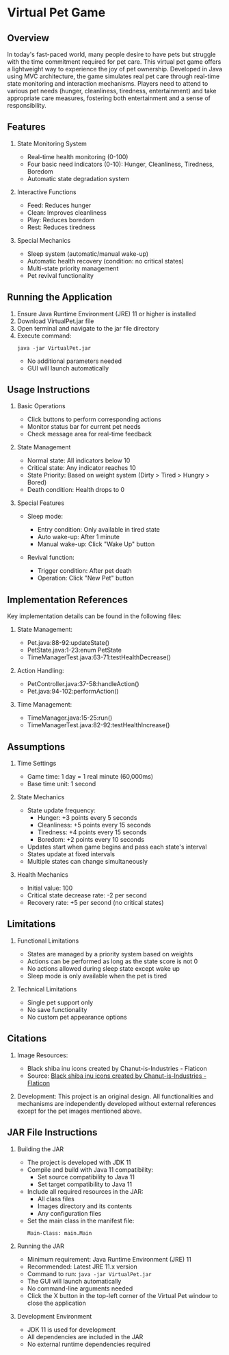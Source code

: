 # Virtual Pet Game

## Overview
In today's fast-paced world, many people desire to have pets but struggle with the time commitment required for pet care. This virtual pet game offers a lightweight way to experience the joy of pet ownership. Developed in Java using MVC architecture, the game simulates real pet care through real-time state monitoring and interaction mechanisms. Players need to attend to various pet needs (hunger, cleanliness, tiredness, entertainment) and take appropriate care measures, fostering both entertainment and a sense of responsibility.

## Features
1. State Monitoring System
   - Real-time health monitoring (0-100)
   - Four basic need indicators (0-10): Hunger, Cleanliness, Tiredness, Boredom
   - Automatic state degradation system
   
2. Interactive Functions
   - Feed: Reduces hunger
   - Clean: Improves cleanliness
   - Play: Reduces boredom
   - Rest: Reduces tiredness
   
3. Special Mechanics
   - Sleep system (automatic/manual wake-up)
   - Automatic health recovery (condition: no critical states)
   - Multi-state priority management
   - Pet revival functionality

## Running the Application
1. Ensure Java Runtime Environment (JRE) 11 or higher is installed
2. Download VirtualPet.jar file
3. Open terminal and navigate to the jar file directory
4. Execute command:
   ```
   java -jar VirtualPet.jar
   ```
   - No additional parameters needed
   - GUI will launch automatically

## Usage Instructions
1. Basic Operations
   - Click buttons to perform corresponding actions
   - Monitor status bar for current pet needs
   - Check message area for real-time feedback

2. State Management
   - Normal state: All indicators below 10
   - Critical state: Any indicator reaches 10
   - State Priority: Based on weight system (Dirty > Tired > Hungry > Bored)
   - Death condition: Health drops to 0

3. Special Features
   - Sleep mode:
     * Entry condition: Only available in tired state
     * Auto wake-up: After 1 minute
     * Manual wake-up: Click "Wake Up" button
   
   - Revival function:
     * Trigger condition: After pet death
     * Operation: Click "New Pet" button

## Implementation References
Key implementation details can be found in the following files:

1. State Management:
   - Pet.java:88-92:updateState()
   - PetState.java:1-23:enum PetState
   - TimeManagerTest.java:63-71:testHealthDecrease()

2. Action Handling:
   - PetController.java:37-58:handleAction()
   - Pet.java:94-102:performAction()

3. Time Management:
   - TimeManager.java:15-25:run()
   - TimeManagerTest.java:82-92:testHealthIncrease()

## Assumptions
1. Time Settings
   - Game time: 1 day = 1 real minute (60,000ms)
   - Base time unit: 1 second

2. State Mechanics
   - State update frequency:
     * Hunger: +3 points every 5 seconds
     * Cleanliness: +5 points every 15 seconds
     * Tiredness: +4 points every 15 seconds
     * Boredom: +2 points every 10 seconds
   - Updates start when game begins and pass each state's interval
   - States update at fixed intervals
   - Multiple states can change simultaneously

3. Health Mechanics
   - Initial value: 100
   - Critical state decrease rate: -2 per second
   - Recovery rate: +5 per second (no critical states)

## Limitations
1. Functional Limitations
   - States are managed by a priority system based on weights
   - Actions can be performed as long as the state score is not 0
   - No actions allowed during sleep state except wake up
   - Sleep mode is only available when the pet is tired

2. Technical Limitations
   - Single pet support only
   - No save functionality
   - No custom pet appearance options

## Citations
1. Image Resources:
   - Black shiba inu icons created by Chanut-is-Industries - Flaticon
   - Source: <a href="https://www.flaticon.com/free-icons/black-shiba-inu" title="black shiba inu icons">Black shiba inu icons created by Chanut-is-Industries - Flaticon</a>

2. Development:
   This project is an original design. All functionalities and mechanisms are independently developed without external references except for the pet images mentioned above.

## JAR File Instructions
1. Building the JAR
   - The project is developed with JDK 11
   - Compile and build with Java 11 compatibility:
     * Set source compatibility to Java 11
     * Set target compatibility to Java 11
   - Include all required resources in the JAR:
     * All class files
     * Images directory and its contents
     * Any configuration files
   - Set the main class in the manifest file:
     ```
     Main-Class: main.Main
     ```

2. Running the JAR
   - Minimum requirement: Java Runtime Environment (JRE) 11
   - Recommended: Latest JRE 11.x version
   - Command to run: `java -jar VirtualPet.jar`
   - The GUI will launch automatically
   - No command-line arguments needed
   - Click the X button in the top-left corner of the Virtual Pet window to close the application

3. Development Environment
   - JDK 11 is used for development
   - All dependencies are included in the JAR
   - No external runtime dependencies required
